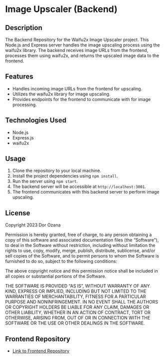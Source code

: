 # Image Upscaler (Backend)

## Description

The Backend Repository for the Waifu2x Image Upscaler project.
This Node.js and Express server handles the image upscaling process using the waifu2x library.
The backend receives image URLs from the frontend, processes them using waifu2x, and returns the upscaled image data to the frontend.

## Features

- Handles incoming image URLs from the frontend for upscaling.
- Utilizes the waifu2x library for image upscaling.
- Provides endpoints for the frontend to communicate with for image processing.

## Technologies Used

- Node.js
- Express.js
- waifu2x

## Usage

1. Clone the repository to your local machine.
2. Install the project dependencies using `npm install`.
3. Run the server using `npm start`.
4. The backend server will be accessible at `http://localhost:3001`.
5. The frontend communicates with this backend server to perform image upscaling.


## License

Copyright 2023 Dor Ozana

Permission is hereby granted, free of charge, to any person obtaining a copy of this software and associated documentation files (the “Software”), to deal in the Software without restriction, including without limitation the rights to use, copy, modify, merge, publish, distribute, sublicense, and/or sell copies of the Software, and to permit persons to whom the Software is furnished to do so, subject to the following conditions:

The above copyright notice and this permission notice shall be included in all copies or substantial portions of the Software.

THE SOFTWARE IS PROVIDED “AS IS”, WITHOUT WARRANTY OF ANY KIND, EXPRESS OR IMPLIED, INCLUDING BUT NOT LIMITED TO THE WARRANTIES OF MERCHANTABILITY, FITNESS FOR A PARTICULAR PURPOSE AND NONINFRINGEMENT. IN NO EVENT SHALL THE AUTHORS OR COPYRIGHT HOLDERS BE LIABLE FOR ANY CLAIM, DAMAGES OR OTHER LIABILITY, WHETHER IN AN ACTION OF CONTRACT, TORT OR OTHERWISE, ARISING FROM, OUT OF OR IN CONNECTION WITH THE SOFTWARE OR THE USE OR OTHER DEALINGS IN THE SOFTWARE.

## Frontend Repository

- [Link to Frontend Repository](https://github.com/ozanaw0w/image-upscale-frontend)

